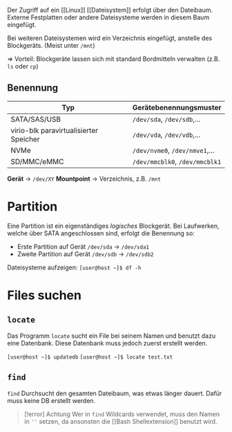 Der Zugriff auf ein [[Linux]] [[Dateisystem]] erfolgt über den Dateibaum.
Externe Festplatten oder andere Dateisysteme werden in diesem Baum eingefügt.

Bei weiteren Dateisystemen wird ein Verzeichnis eingefügt, anstelle des Blockgeräts. (Meist unter `/mnt`)

=> Vorteil: Blockgeräte lassen sich mit standard Bordmitteln verwalten (z.B. `ls` oder `cp`)

## Benennung

| Typ                                    | Gerätebenennungsmuster         |
| -------------------------------------- | ------------------------------ |
| SATA/SAS/USB                           | `/dev/sda`, `/dev/sdb`,...     |
| virio-blk paravirtualisierter Speicher | `/dev/vda`, `/dev/vdb`,...     |
| NVMe                                   | `/dev/nvme0`, `/dev/nmve1`,... |
| SD/MMC/eMMC                            | `/dev/mmcblk0`, `/dev/mmcblk1` |
**Gerät** -> `/dev/XY`
**Mountpoint** -> Verzeichnis, z.B. `/mnt`

# Partition
Eine Partition ist ein eigenständiges *logisches* Blockgerät.
Bei Laufwerken, welche über SATA angeschlossen sind, erfolgt die Benennung so:
- Erste Partition auf Gerät `/dev/sda` -> `/dev/sda1`
- Zweite Partition auf Gerät `/dev/sdb` -> `/dev/sdb2`

Dateisysteme aufzeigen:
`[user@host ~]$ df -h`

# Files suchen
## `locate`
Das Programm `locate` sucht ein File bei seinem Namen und benutzt dazu eine Datenbank. Diese Datenbank muss jedoch zuerst erstellt werden.

`[user@host ~]$ updatedb`
`[user@host ~]$ locate test.txt`

## `find`
`find` Durchsucht den gesamten Dateibaum, was etwas länger dauert. Dafür muss keine DB erstellt werden.

>[!error] Achtung
>Wer in `find` Wildcards verwendet, muss den Namen in `''` setzen, da ansonsten die [[Bash Shellextension]] benutzt wird.



